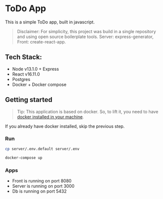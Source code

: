 # ToDo App

This is a simple ToDo app, built in javascript.

> Disclaimer: For simplicity, this project was build in a single repository and using open source boilerplate tools.
> Server: express-generator, Front: create-react-app.

## Tech Stack:

- Node v13.1.0 + Express
- React v16.11.0
- Postgres
- Docker + Docker compose

## Getting started

> Tip: This application is based on docker. So, to lift it, you need to have [docker installed in your machine](https://docs.docker.com/install/).

If you already have docker installed, skip the previous step.

### Run

```bash
cp server/.env.default server/.env

docker-compose up
```

### Apps

- Front is running on port 8080
- Server is running on port 3000
- Db is running on port 5432